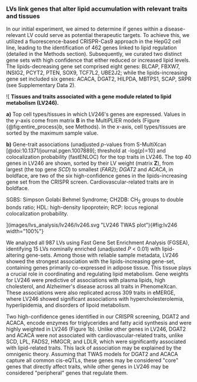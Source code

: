 ### LVs link genes that alter lipid accumulation with relevant traits and tissues

In our initial experiment, we aimed to determine if genes within a disease-relevant LV could serve as potential therapeutic targets.
To achieve this, we utilized a fluorescence-based CRISPR-Cas9 approach in the HepG2 cell line, leading to the identification of 462 genes linked to lipid regulation (detailed in the Methods section).
Subsequently, we curated two distinct gene sets with high confidence that either reduced or increased lipid levels.
The lipids-decreasing gene set comprised eight genes: BLCAP, FBXW7, INSIG2, PCYT2, PTEN, SOX9, TCF7L2, UBE2J2; while the lipids-increasing gene set included six genes: ACACA, DGAT2, HILPDA, MBTPS1, SCAP, SRPR (see Supplementary Data 2).


![
**Tissues and traits associated with a gene module related to lipid metabolism (LV246).**
<!--  -->
**a)** Top cell types/tissues in which LV246's genes are expressed.
Values in the $y$-axis come from matrix $\mathbf{B}$ in the MultiPLIER models (Figure {@fig:entire_process}b, see Methods).
In the $x$-axis, cell types/tissues are sorted by the maximum sample value.
<!--  -->
**b)** Gene-trait associations (unadjusted $p$-values from S-MultiXcan [@doi:10.1371/journal.pgen.1007889]; threshold at -log($p$)=10) and colocalization probability (fastENLOC) for the top traits in LV246.
The top 40 genes in LV246 are shown, sorted by their LV weight (matrix $\mathbf{Z}$), from largest (the top gene *SCD*) to smallest (*FAR2*);
*DGAT2* and *ACACA*, in boldface, are two of the six high-confidence genes in the lipids-increasing gene set from the CRISPR screen.
Cardiovascular-related traits are in boldface.
<!--  -->
SGBS: Simpson Golabi Behmel Syndrome;
CH2DB: CH<sub>2</sub> groups to double bonds ratio;
HDL: high-density lipoprotein;
RCP: locus regional colocalization probability.
<!--  -->
](images/lvs_analysis/lv246/lv246.svg "LV246 TWAS plot"){#fig:lv246 width="100%"}


We analyzed all 987 LVs using Fast Gene Set Enrichment Analysis (FGSEA), identifying 15 LVs nominally enriched (unadjusted *P* < 0.01) with lipid-altering gene-sets.
Among those with reliable sample metadata, LV246 showed the strongest association with the lipids-increasing gene-set, containing genes primarily co-expressed in adipose tissue.
This tissue plays a crucial role in coordinating and regulating lipid metabolism.
Gene weights for LV246 were predictive of associations with plasma lipids, high cholesterol, and Alzheimer's disease across all traits in PhenomeXcan.
These associations were also replicated across 309 traits in eMERGE, where LV246 showed significant associations with hypercholesterolemia, hyperlipidemia, and disorders of lipoid metabolism.


Two high-confidence genes identified in our CRISPR screening, DGAT2 and ACACA, encode enzymes for triglycerides and fatty acid synthesis and were highly weighted in LV246 (Figure 1b).
Unlike other genes in LV246, DGAT2 and ACACA were not associated with cardiovascular-related traits, unlike SCD, LPL, FADS2, HMGCR, and LDLR, which were significantly associated with lipid-related traits.
This lack of association may be explained by the omnigenic theory.
Assuming that TWAS models for DGAT2 and ACACA capture all common cis-eQTLs, these genes may be considered "core" genes that directly affect traits, while other genes in LV246 may be considered "peripheral" genes that regulate them.

